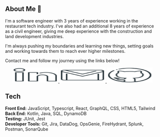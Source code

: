 ## About Me 👋

I'm a software engineer with 3 years of experience working in the restaurant tech industry.  I've also had an additional 8 years of experience as a civil engineer, giving me deep experience with the construction and land development industries.  

I'm always pushing my boundaries and learning new things, setting goals and working towards them to reach ever higher milestones. 

Contact me and follow my journey using the links below!

<p align="center" width="100%">
    <a href="https://www.linkedin.com/in/yellowstrings">
          <img src="./READMEimages/linkedin_logo_icon.svg" alt="LinkedIn" width=150 height=50 > 
    </a>
    <a href="mailto:anisahmajeed4@gmail.com">
      <img src="./READMEimages/email_envelope_gmail_letter_logo_icon.svg" alt="Gmail" width="150" height="50" />
    </a>
    <a href="https://github.com/yellowstrings?tab=followers">
      <img src="./READMEimages/github_logo_icon.svg" alt="Follow Me on GitHub" width="150" height="50" />
    </a>
</p>

## Tech

**Front End:** JavaScript, Typescript, React, GraphQL, CSS, HTML5, Tailwind <br />
**Back End:** Kotlin, Java, SQL, DynamoDB <br />
**Testing:** JUnit, Jest <br />
**Developer Tools:** Git, Jira, DataDog, OpsGenie, FireHydrant, Splunk, Postman, SonarQube

